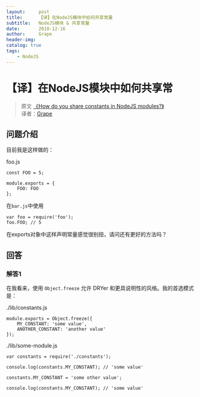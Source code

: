 ```yaml
---
layout:     post
title:      【译】在NodeJS模块中如何共享常量
subtitle:   NodeJS模块 & 共享常量
date:       2018-12-16
author:     Grape
header-img: 
catalog: true
tags:
    - NodeJS
---
```


# 【译】在NodeJS模块中如何共享常

> 原文 [《How do you share constants in NodeJS modules?》](https://stackoverflow.com/questions/8595509/how-do-you-share-constants-in-nodejs-modules)<br/>
> 译者：[Grape](https://github.com/WGrape)

## 问题介绍

目前我是这样做的：

foo.js

```
const FOO = 5;

module.exports = {
    FOO: FOO
};
```

在```bar.js```中使用

<b></b>
```
var foo = require('foo');
foo.FOO; // 5
```

在exports对象中这样声明常量感觉很别扭，请问还有更好的方法吗？

## 回答

### 解答1

在我看来，使用 ```Object.freeze``` 允许 DRYer 和更具说明性的风格。我的首选模式是：

./lib/constants.js
```
module.exports = Object.freeze({
    MY_CONSTANT: 'some value',
    ANOTHER_CONSTANT: 'another value'
});
```

./lib/some-module.js
```
var constants = require('./constants');

console.log(constants.MY_CONSTANT); // 'some value'

constants.MY_CONSTANT = 'some other value';

console.log(constants.MY_CONSTANT); // 'some value'
```

